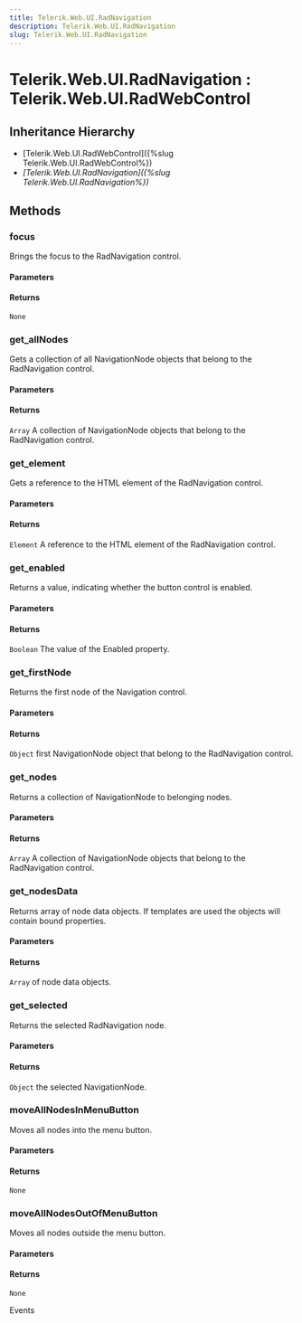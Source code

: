 ```yaml
---
title: Telerik.Web.UI.RadNavigation
description: Telerik.Web.UI.RadNavigation
slug: Telerik.Web.UI.RadNavigation
---
```


# Telerik.Web.UI.RadNavigation : Telerik.Web.UI.RadWebControl

## Inheritance Hierarchy

* [Telerik.Web.UI.RadWebControl]({%slug Telerik.Web.UI.RadWebControl%})
* *[Telerik.Web.UI.RadNavigation]({%slug Telerik.Web.UI.RadNavigation%})*


## Methods

### focus

Brings the focus to the RadNavigation control.

#### Parameters

#### Returns

`None`

### get_allNodes

Gets a collection of all NavigationNode objects that belong to the RadNavigation control.

#### Parameters

#### Returns

`Array` A collection of NavigationNode objects that belong to the RadNavigation control.

### get_element

Gets a reference to the HTML element of the RadNavigation control.

#### Parameters

#### Returns

`Element` A reference to the HTML element of the RadNavigation control.

### get_enabled

Returns a value, indicating whether the button control is enabled.

#### Parameters

#### Returns

`Boolean` The value of the Enabled property.

### get_firstNode

Returns the first node of the Navigation control.

#### Parameters

#### Returns

`Object` first NavigationNode object that belong to the RadNavigation control.

### get_nodes

Returns a collection of NavigationNode to belonging nodes.

#### Parameters

#### Returns

`Array` A collection of NavigationNode objects that belong to the RadNavigation control.

### get_nodesData

Returns array of node data objects. If templates are used the objects will contain bound properties.

#### Parameters

#### Returns

`Array` of node data objects. 

### get_selected

Returns the selected RadNavigation node.

#### Parameters

#### Returns

`Object` the selected NavigationNode. 

### moveAllNodesInMenuButton

Moves all nodes into the menu button.

#### Parameters

#### Returns

`None`

### moveAllNodesOutOfMenuButton

Moves all nodes outside the menu button.

#### Parameters

#### Returns

`None`


Events


